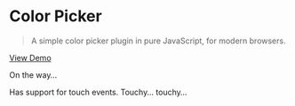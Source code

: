 Color Picker
============

> A simple color picker plugin in pure JavaScript, for modern browsers.

[View Demo](https://rawgit.com/tovic/color-picker/master/color-picker.html)

On the way…

Has support for touch events. Touchy… touchy…